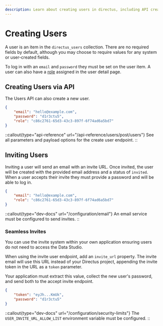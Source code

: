 ```yaml
---
description: Learn about creating users in directus, including API creation, inviting users, and seamless invites.
---
```


# Creating Users

A user is an item in the `directus_users` collection. There are no required fields by default, although you may choose to require values for any system or user-created fields.

<!-- TODO: IMAGE - user detail page -->

To log in with an `email` and `password` they must be set on the user item. A user can also have a [role](/auth/access-control) assigned in the user detail page.

## Creating Users via API

The Users API can also create a new user.

```json [POST /users]
{
	"email": "hello@example.com",
	"password": "d1r3ctu5",
	"role": "c86c2761-65d3-43c3-897f-6f74ad6a5bd7"
}
```

::callout{type="api-reference" url="/api-reference/users/post/users"}
See all parameters and payload options for the create user endpoint.
::

## Inviting Users

<!-- TODO: IMAGE - inviting users -->

Inviting a user will send an email with an invite URL. Once invited, the user will be created with the provided email address and a status of `invited`. When a user accepts their invite they must provide a password and will be able to log in.

```json [POST /users/invite]
{
	"email": "hello@example.com",
	"role": "c86c2761-65d3-43c3-897f-6f74ad6a5bd7"
}
```

::callout{type="dev-docs" url="/configuration/email"}
An email service must be configured to send invites.
::

### Seamless Invites

You can use the invite system within your own application ensuring users do not need to access the Data Studio.

When using the invite user endpoint, add an `invite_url` property. The invite email will use this URL instead of your Directus project, appending the invite token in the URL as a `token` parameter.

Your application must extract this value, collect the new user's password, and send both to the accept invite endpoint.

```json [POST /users/invite/accept]
{
	"token": "eyJh...KmUk",
	"password": "d1r3ctu5"
}
```

::callout{type="dev-docs" url="/configuration/security-limits"}
The `USER_INVITE_URL_ALLOW_LIST` environment variable must be configured.
::
